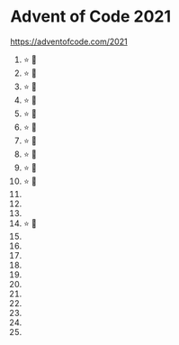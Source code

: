 Advent of Code 2021
===================

https://adventofcode.com/2021

1. :star: :star2:
2. :star: :star2:
3. :star: :star2:
4. :star: :star2:
5. :star: :star2:
6. :star: :star2:
7. :star: :star2:
8. :star: :star2:
9. :star: :star2:
10. :star: :star2:
11.
12.
13.
14. :star: :star2:
15.
16.
17.
18.
19.
20.
21.
22.
23.
24.
25.


